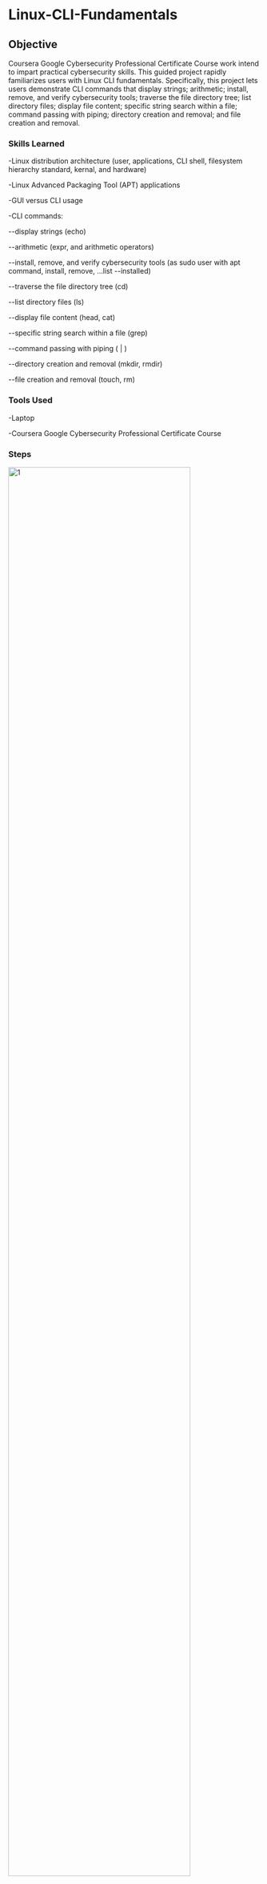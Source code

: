 # Linux-CLI-Fundamentals
## Objective
Coursera Google Cybersecurity Professional Certificate Course work intend to impart practical cybersecurity skills. This guided project rapidly familiarizes users with Linux CLI fundamentals. Specifically, this project lets users demonstrate CLI commands that display strings; arithmetic; install, remove, and verify cybersecurity tools; traverse the file directory tree; list directory files; display file content; specific string search within a file; command passing with piping; directory  creation and removal; and file creation and removal.

### Skills Learned
-Linux distribution architecture (user, applications, CLI shell, filesystem hierarchy standard, kernal, and hardware)
<p>-Linux Advanced Packaging Tool (APT) applications</p>
<p>-GUI versus CLI usage</p>
<p>-CLI commands:</p>
<p>--display strings (echo)</p>
<p>--arithmetic (expr, and arithmetic operators)</p>
<p>--install, remove, and verify cybersecurity tools (as sudo user with apt command, install, remove, …list --installed)</p>
<p>--traverse the file directory tree (cd)</p>
<p>--list directory files (ls)</p>
<p>--display file content (head, cat)</p>
<p>--specific string search within a file (grep)</p>
<p>--command passing with piping ( | )</p>
<p>--directory creation and removal (mkdir, rmdir)</p>
<p>--file creation and removal (touch, rm)</p>

### Tools Used
-Laptop
<p>-Coursera Google Cybersecurity Professional Certificate Course</p>

### Steps
<img src="" style="width: 85%;" alt="1">
<p><i>Ref 1:</i></p>
